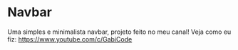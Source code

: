 # Navbar
Uma simples e minimalista navbar, projeto feito no meu canal! Veja como eu fiz: https://www.youtube.com/c/GabiCode
